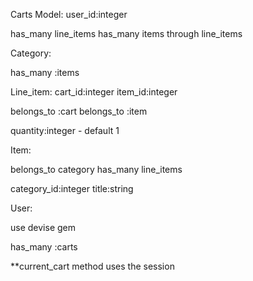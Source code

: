 Carts Model:
user_id:integer

has_many line_items
has_many items through line_items


Category:

has_many :items


Line_item:
cart_id:integer
item_id:integer

belongs_to :cart
belongs_to :item

quantity:integer - default 1


Item:

belongs_to category
has_many line_items

category_id:integer
title:string

User: 

use devise gem

has_many :carts


**current_cart method uses the session